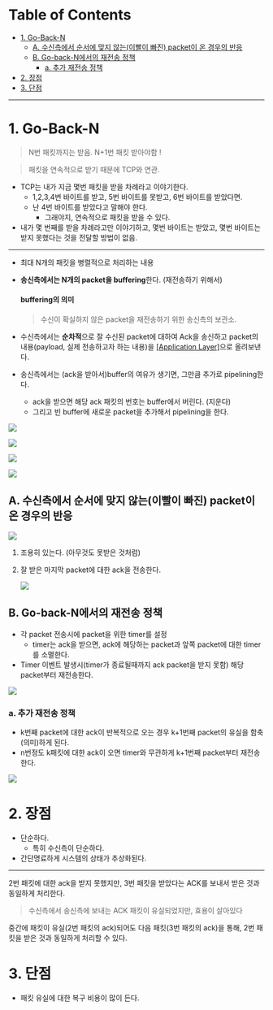 # Table of Contents

- [1. Go-Back-N](#1-go-back-n)
  - [A. 수신측에서 순서에 맞지 않는(이빨이 빠진) packet이 온 경우의 반응](#a-수신측에서-순서에-맞지-않는이빨이-빠진-packet이-온-경우의-반응)
  - [B. Go-back-N에서의 재전송 정책](#b-go-back-n에서의-재전송-정책)
    - [a. 추가 재전송 정책](#a-추가-재전송-정책)
- [2. 장점](#2-장점)
- [3. 단점](#3-단점)

---

# 1. Go-Back-N

> N번 패킷까지는 받음. N+1번 패킷 받아야함 !

> 패킷을 연속적으로 받기 때문에 TCP와 연관.

- TCP는 내가 지금 몇번 패킷을 받을 차례라고 이야기한다.
	- 1,2,3,4번 바이트를 받고, 5번 바이트를 못받고, 6번 바이트를 받았다면.
	- 난 4번 바이트를 받았다고 말해야 한다.
		- 그래야지, 연속적으로 패킷을 받을 수 있다.
- 내가 몇 번째를 받을 차례라고만 이야기하고, 몇번 바이트는 받았고, 몇번 바이트는 받지 못했다는 것을 전달할 방법이 없음.

---

- 최대 N개의 패킷을  병렬적으로 처리하는 내용
- **송신측에서는 N개의 packet을 buffering**한다. (재전송하기 위해서)

	#### buffering의 의미

	> 수신이 확실하지 않은 packet을 재전송하기 위한 송신측의 보관소.

- 수신측에서는 **순차적**으로 잘 수신된 packet에 대하여 Ack을 송신하고 packet의 내용(payload, 실제 전송하고자 하는 내용)을 [[Application Layer]](https://github.com/mildsalmon/Study/blob/Network/Network/docs/Application%20Layer.md)으로 올려보낸다.
- 송신측에서는 (ack을 받아서)buffer의 여유가 생기면, 그만큼 추가로 pipelining한다.
	- ack을 받으면 해당 ack 패킷의 번호는 buffer에서 버린다. (지운다)
	- 그리고 빈 buffer에 새로운 packet을 추가해서 pipelining을 한다.

![](/bin/Network_image/network_5_22.png)

![](/bin/Network_image/network_5_23.png)

![](/bin/Network_image/network_5_24.png)

![](/bin/Network_image/network_5_25.png)

## A. 수신측에서 순서에 맞지 않는(이빨이 빠진) packet이 온 경우의 반응

![](/bin/Network_image/network_5_26.png)

1. 조용히 있는다. (아무것도 못받은 것처럼)
2. 잘 받은 마지막 packet에 대한 ack을 전송한다.

	![](/bin/Network_image/network_5_8.png)
		
## B. Go-back-N에서의 재전송 정책

- 각 packet 전송시에 packet을 위한 timer를 설정
	- timer는 ack을 받으면, ack에 해당하는 packet과 앞쪽 packet에 대한 timer를 소멸한다.
- Timer 이벤트 발생시(timer가 종료될때까지 ack packet을 받지 못함) 해당 packet부터 재전송한다.

![](/bin/Network_image/network_5_9.png)

### a. 추가 재전송 정책

- k번째 packet에 대한 ack이 반복적으로 오는 경우 k+1번째 packet의 유실을 함축(의미)하게 된다.
- n번정도 k패킷에 대한 ack이 오면 timer와 무관하게 k+1번째 packet부터 재전송한다.

![](/bin/Network_image/network_5_10.png)

# 2. 장점

- 단순하다.
	- 특히 수신측이 단순하다.
- 간단명료하게 시스템의 상태가 추상화된다.

---

2번 패킷에 대한 ack을 받지 못했지만, 3번 패킷을 받았다는 ACK를 보내서 받은 것과 동일하게 처리한다.

> 수신측에서 송신측에 보내는 ACK 패킷이 유실되었지만, 효용이 살아있다

중간에 패킷이 유실(2번 패킷의 ack)되어도 다음 패킷(3번 패킷의 ack)을 통해, 2번 패킷을 받은 것과 동일하게 처리할 수 있다.

# 3. 단점

- 패킷 유실에 대한 복구 비용이 많이 든다.


